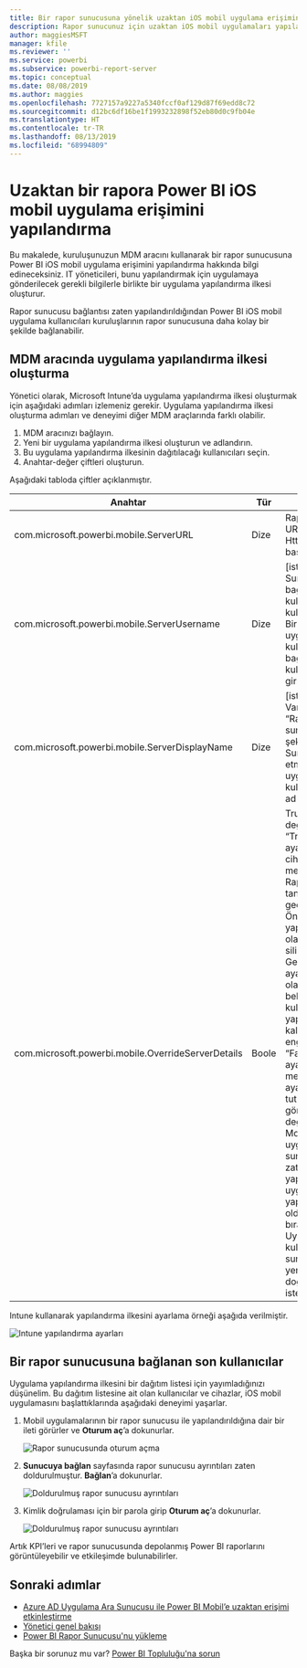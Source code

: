 ```yaml
---
title: Bir rapor sunucusuna yönelik uzaktan iOS mobil uygulama erişimini yapılandırma
description: Rapor sunucunuz için uzaktan iOS mobil uygulamaları yapılandırmayı öğrenin.
author: maggiesMSFT
manager: kfile
ms.reviewer: ''
ms.service: powerbi
ms.subservice: powerbi-report-server
ms.topic: conceptual
ms.date: 08/08/2019
ms.author: maggies
ms.openlocfilehash: 7727157a9227a5340fccf0af129d87f69edd8c72
ms.sourcegitcommit: d12bc6df16be1f1993232898f52eb80d0c9fb04e
ms.translationtype: HT
ms.contentlocale: tr-TR
ms.lasthandoff: 08/13/2019
ms.locfileid: "68994809"
---
```

# <a name="configure-power-bi-ios-mobile-app-access-to-a-report-server-remotely"></a>Uzaktan bir rapora Power BI iOS mobil uygulama erişimini yapılandırma

Bu makalede, kuruluşunuzun MDM aracını kullanarak bir rapor sunucusuna Power BI iOS mobil uygulama erişimini yapılandırma hakkında bilgi edineceksiniz. IT yöneticileri, bunu yapılandırmak için uygulamaya gönderilecek gerekli bilgilerle birlikte bir uygulama yapılandırma ilkesi oluşturur. 

 Rapor sunucusu bağlantısı zaten yapılandırıldığından Power BI iOS mobil uygulama kullanıcıları kuruluşlarının rapor sunucusuna daha kolay bir şekilde bağlanabilir. 

## <a name="create-the-app-configuration-policy-in-mdm-tool"></a>MDM aracında uygulama yapılandırma ilkesi oluşturma 

Yönetici olarak, Microsoft Intune’da uygulama yapılandırma ilkesi oluşturmak için aşağıdaki adımları izlemeniz gerekir. Uygulama yapılandırma ilkesi oluşturma adımları ve deneyimi diğer MDM araçlarında farklı olabilir. 

1. MDM aracınızı bağlayın. 
2. Yeni bir uygulama yapılandırma ilkesi oluşturun ve adlandırın. 
3. Bu uygulama yapılandırma ilkesinin dağıtılacağı kullanıcıları seçin. 
4. Anahtar-değer çiftleri oluşturun. 

Aşağıdaki tabloda çiftler açıklanmıştır.

|Anahtar  |Tür  |Açıklama  |
|---------|---------|---------|
| com.microsoft.powerbi.mobile.ServerURL | Dize | Rapor Sunucusu URL'si <br> Http/https ile başlamalıdır |
| com.microsoft.powerbi.mobile.ServerUsername | Dize | [isteğe bağlı] <br> Sunucuya bağlanmak için kullanılacak kullanıcı adı. <br> Bir tane yoksa, uygulama kullanıcıdan bağlantı için kullanıcı adı girmesini ister.| 
| com.microsoft.powerbi.mobile.ServerDisplayName | Dize | [isteğe bağlı] <br> Varsayılan değer “Rapor sunucusu” şeklindedir <br> Sunucuyu temsil etmek üzere uygulamada kullanılan kolay ad | 
| com.microsoft.powerbi.mobile.OverrideServerDetails | Boole | True varsayılan değerdir <br>“True” olarak ayarlanırsa mobil cihazda zaten mevcut olan tüm Rapor Sunucusu tanımlarını geçersiz kılar. Önceden yapılandırılmış olan sunucular silinir. <br> Geçersiz Kılma ayarının True olarak belirlenmesi de kullanıcının bu yapılandırmayı kaldırmasını engeller. <br> “False” olarak ayarlandığında mevcut tüm ayarlar tutulurken gönderilen değerler eklenir. <br> Mobil uygulamada aynı sunucu URL’si zaten yapılandırılmışsa, uygulama bu yapılandırmayı olduğu gibi bırakır. Uygulama, kullanıcıdan aynı sunucu için yeniden kimlik doğrulamasını istemez. |

Intune kullanarak yapılandırma ilkesini ayarlama örneği aşağıda verilmiştir.

![Intune yapılandırma ayarları](media/configure-powerbi-mobile-apps-remote/power-bi-ios-remote-configuration-settings.png)

## <a name="end-users-connecting-to-a-report-server"></a>Bir rapor sunucusuna bağlanan son kullanıcılar

 Uygulama yapılandırma ilkesini bir dağıtım listesi için yayımladığınızı düşünelim. Bu dağıtım listesine ait olan kullanıcılar ve cihazlar, iOS mobil uygulamasını başlattıklarında aşağıdaki deneyimi yaşarlar. 

1. Mobil uygulamalarının bir rapor sunucusu ile yapılandırıldığına dair bir ileti görürler ve **Oturum aç**’a dokunurlar.

    ![Rapor sunucusunda oturum açma](media/configure-powerbi-mobile-apps-remote/power-bi-config-server-sign-in.png)

2.  **Sunucuya bağlan** sayfasında rapor sunucusu ayrıntıları zaten doldurulmuştur. **Bağlan**’a dokunurlar.

    ![Doldurulmuş rapor sunucusu ayrıntıları](media/configure-powerbi-mobile-apps-remote/power-bi-ios-remote-configure-connect-server.png)

3. Kimlik doğrulaması için bir parola girip **Oturum aç**’a dokunurlar. 

    ![Doldurulmuş rapor sunucusu ayrıntıları](media/configure-powerbi-mobile-apps-remote/power-bi-config-server-address.png)

Artık KPI’leri ve rapor sunucusunda depolanmış Power BI raporlarını görüntüleyebilir ve etkileşimde bulunabilirler.

## <a name="next-steps"></a>Sonraki adımlar

- [Azure AD Uygulama Ara Sunucusu ile Power BI Mobil’e uzaktan erişimi etkinleştirme](https://docs.microsoft.com/azure/active-directory/manage-apps/application-proxy-integrate-with-power-bi)
- [Yönetici genel bakışı](admin-handbook-overview.md)  
- [Power BI Rapor Sunucusu'nu yükleme](install-report-server.md)  

Başka bir sorunuz mu var? [Power BI Topluluğu'na sorun](https://community.powerbi.com/)

